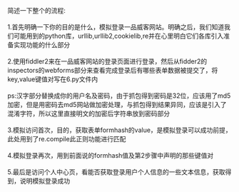 简述一下整个的流程:<br /><br />
1.首先明确一下你的目的是什么，模拟登录一品威客网站。明确之后，我们知道我们可能用到的python库，urllib,urllib2,cookielib,re并在心里明白它们各库引入准备实现功能的什么部分<br /><br />
2.使用fiddler2来在一品威客网站的登录页面进行登录，然后从fidder2的inspectors的webforms部分来查看完成登录后有哪些表单数据被提交了，将key,value键值对写在6.py文件内<br /><br />
ps:汉字部分替换成你的用户名及密码，由于抓包得到密码是32位，应该用了md5加密，但是用密码去md5网站做加密处理，与抓包得到结果异同，应该是引入了混淆字符，所以这里直接明文的加密后字符串放到密码部分<br /><br />
3.模拟访问首次，目的，获取表单formhash的value，是模拟登录可以成功前提，此处用到了re.compile此正则功能进行匹配<br /><br />
4.模拟登录再次，用到前面说的formhash值及第2步骤中声明的那些键值对<br /><br />
5.最后是访问个人中心页，看能否获取登录用户个人信息的一些文本信息，获取得到，说明模拟登录成功
